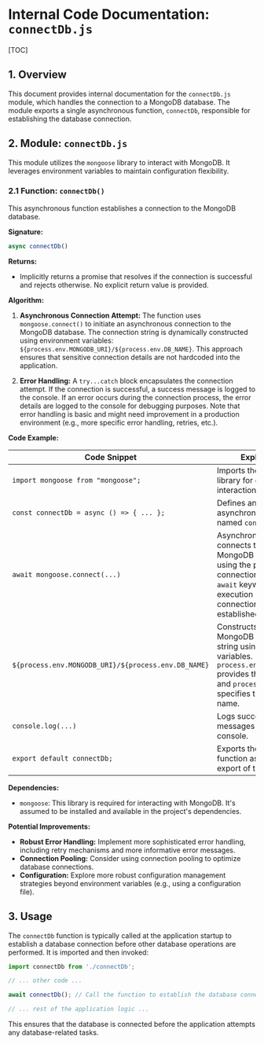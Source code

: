 # Internal Code Documentation: `connectDb.js`

[TOC]

## 1. Overview

This document provides internal documentation for the `connectDb.js` module, which handles the connection to a MongoDB database.  The module exports a single asynchronous function, `connectDb`, responsible for establishing the database connection.


## 2. Module: `connectDb.js`

This module utilizes the `mongoose` library to interact with MongoDB.  It leverages environment variables to maintain configuration flexibility.

### 2.1 Function: `connectDb()`

This asynchronous function establishes a connection to the MongoDB database.

**Signature:**

```javascript
async connectDb()
```

**Returns:**

* Implicitly returns a promise that resolves if the connection is successful and rejects otherwise. No explicit return value is provided.

**Algorithm:**

1. **Asynchronous Connection Attempt:** The function uses `mongoose.connect()` to initiate an asynchronous connection to the MongoDB database.  The connection string is dynamically constructed using environment variables: `${process.env.MONGODB_URI}/${process.env.DB_NAME}`. This approach ensures that sensitive connection details are not hardcoded into the application.

2. **Error Handling:** A `try...catch` block encapsulates the connection attempt.  If the connection is successful, a success message is logged to the console. If an error occurs during the connection process, the error details are logged to the console for debugging purposes.  Note that error handling is basic and might need improvement in a production environment (e.g., more specific error handling, retries, etc.).


**Code Example:**

| Code Snippet | Explanation |
|---|---|
|`import mongoose from "mongoose";`| Imports the `mongoose` library for database interaction. |
|`const connectDb = async () => { ... };`| Defines an asynchronous function named `connectDb`.|
|`await mongoose.connect(...)`| Asynchronously connects to the MongoDB database using the provided connection string. The `await` keyword pauses execution until the connection is established or fails. |
|`${process.env.MONGODB_URI}/${process.env.DB_NAME}`| Constructs the MongoDB connection string using environment variables.  `process.env.MONGODB_URI` provides the base URI, and `process.env.DB_NAME` specifies the database name. |
|`console.log(...)`| Logs success or error messages to the console. |
|`export default connectDb;`| Exports the `connectDb` function as the default export of the module. |


**Dependencies:**

* `mongoose`:  This library is required for interacting with MongoDB.  It's assumed to be installed and available in the project's dependencies.


**Potential Improvements:**

* **Robust Error Handling:** Implement more sophisticated error handling, including retry mechanisms and more informative error messages.
* **Connection Pooling:** Consider using connection pooling to optimize database connections.
* **Configuration:** Explore more robust configuration management strategies beyond environment variables (e.g., using a configuration file).


## 3. Usage

The `connectDb` function is typically called at the application startup to establish a database connection before other database operations are performed.  It is imported and then invoked:

```javascript
import connectDb from './connectDb';

// ... other code ...

await connectDb(); // Call the function to establish the database connection

// ... rest of the application logic ...
```

This ensures that the database is connected before the application attempts any database-related tasks.
